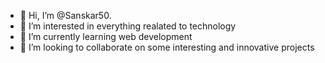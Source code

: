 - 👋 Hi, I’m @Sanskar50.
- 👀 I’m interested in everything realated to technology
- 🌱 I’m currently learning web development
- 💞️ I’m looking to collaborate on some interesting and innovative projects


